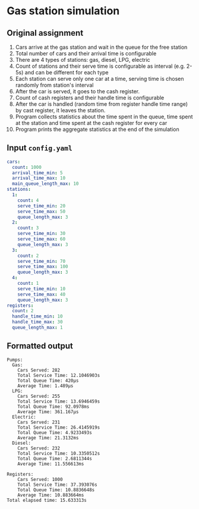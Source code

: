 # Gas station simulation
## Original assignment
1. Cars arrive at the gas station and wait in the queue for the free station
2. Total number of cars and their arrival time is configurable
3. There are 4 types of stations: gas, diesel, LPG, electric
4. Count of stations and their serve time is configurable as interval (e.g. 2-5s) and can be different for each type
5. Each station can serve only one car at a time, serving time is chosen randomly from station's interval
6. After the car is served, it goes to the cash register.
7. Count of cash registers and their handle time is configurable
8. After the car is handled (random time from register handle time range) by cast register, it leaves the station.
9. Program collects statistics about the time spent in the queue, time spent at the station and time spent at the cash register for every car
10. Program prints the aggregate statistics at the end of the simulation

## Input `config.yaml`
```yaml
cars:
  count: 1000
  arrival_time_min: 5
  arrival_time_max: 10
  main_queue_length_max: 10
stations:
  1:
    count: 4
    serve_time_min: 20
    serve_time_max: 50
    queue_length_max: 3
  2:
    count: 3
    serve_time_min: 30
    serve_time_max: 60
    queue_length_max: 3
  3:
    count: 2
    serve_time_min: 70
    serve_time_max: 100
    queue_length_max: 3
  4:
    count: 1
    serve_time_min: 10
    serve_time_max: 40
    queue_length_max: 3
registers:
  count: 2
  handle_time_min: 10
  handle_time_max: 30
  queue_length_max: 1

```
## Formatted output
```
Pumps:
  Gas:
  	Cars Served: 282
  	Total Service Time: 12.1046903s
  	Total Queue Time: 420µs
  	Average Time: 1.489µs
  LPG:
  	Cars Served: 255
  	Total Service Time: 13.6946459s
  	Total Queue Time: 92.0978ms
  	Average Time: 361.167µs
  Electric:
  	Cars Served: 231
  	Total Service Time: 26.4145919s
  	Total Queue Time: 4.9233493s
  	Average Time: 21.3132ms
  Diesel:
  	Cars Served: 232
  	Total Service Time: 10.3350512s
  	Total Queue Time: 2.6811344s
  	Average Time: 11.556613ms

Registers:
	Cars Served: 1000
	Total Service Time: 37.393076s
	Total Queue Time: 10.8836648s
	Average Time: 10.883664ms
Total elapsed time: 15.633313s
```
